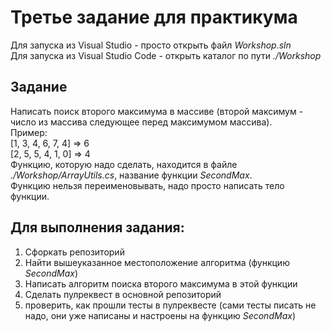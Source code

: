 # Третье задание для практикума

Для запуска из Visual Studio - просто открыть файл *Workshop.sln*  
Для запуска из Visual Studio Code - открыть каталог по пути *./Workshop*  
## Задание
Написать поиск второго максимума в массиве (второй максимум - число из массива следующее перед максимумом массива).  
Пример:  
[1, 3, 4, 6, 7, 4] => 6  
[2, 5, 5, 4, 1, 0] => 4  
Функцию, которую надо сделать, находится в файле *./Workshop/ArrayUtils.cs*, название функции *SecondMax*.  
Функцию нельзя переименовывать, надо просто написать тело функции.
## Для выполнения задания:
1. Сфоркать репозиторий
2. Найти вышеуказанное местоположение алгоритма (функцию *SecondMax*)
3. Написать алгоритм поиска второго максимума в этой функции
4. Сделать пулреквест в основной репозиторий
5. проверить, как прошли тесты в пулреквесте (сами тесты писать не надо, они уже написаны и настроены на функцию *SecondMax*)

